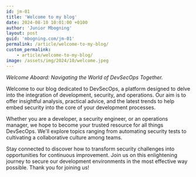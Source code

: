 ```yaml
---
id: jm-01
title: 'Welcome to my blog'
date: 2024-08-10 10:01:00 +0100
author: 'Junior Mbogning'
layout: post
guid: 'mbogning.com/jm-01'
permalink: /article/welcome-to-my-blog/
custom_permalink:
    - article/welcome-to-my-blog/
image: /assets/img/2024/10/welcome.jpeg
---
```


*Welcome Aboard: Navigating the World of DevSecOps Together.*

Welcome to our blog dedicated to DevSecOps, a platform designed to delve into the integration of development, security, and operations. Our aim is to offer insightful analysis, practical advice, and the latest trends to help embed security into the core of your development processes.

Whether you are a developer, a security engineer, or an operations manager, we hope to become your trusted resource for all things DevSecOps. We'll explore topics ranging from automating security tests to cultivating a collaborative culture among teams.

Stay connected to discover how to transform security challenges into opportunities for continuous improvement. Join us on this enlightening journey to secure our development environments in the most effective way possible. Thank you for joining us!
